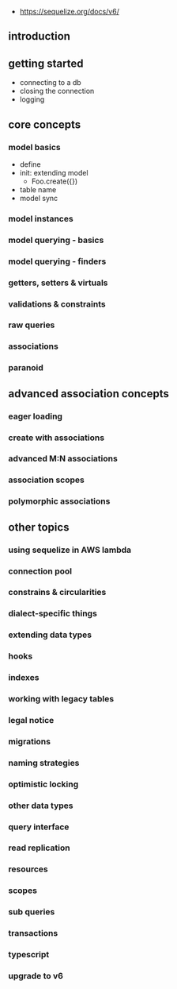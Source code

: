 * https://sequelize.org/docs/v6/

## introduction



## getting started
* connecting to a db
* closing the connection
* logging



## core concepts

### model basics
* define
* init: extending model
	* Foo.create({})
* table name
* model sync

### model instances

### model querying - basics

### model querying - finders

### getters, setters & virtuals

### validations & constraints

### raw queries

### associations

### paranoid



## advanced association concepts

### eager loading

### create with associations

### advanced M:N associations

### association scopes

### polymorphic associations



## other topics

### using sequelize in AWS lambda

### connection pool

### constrains & circularities

### dialect-specific things

### extending data types

### hooks

### indexes

### working with legacy tables

### legal notice

### migrations

### naming strategies

### optimistic locking

### other data types

### query interface

### read replication

### resources

### scopes

### sub queries

### transactions

### typescript

### upgrade to v6
